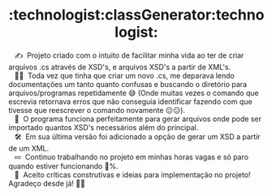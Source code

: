 <h1 align="center">:technologist:classGenerator:technologist:</h1>

&nbsp;&nbsp;&nbsp;:writing_hand: &nbsp;Projeto criado com o intuito de facilitar minha vida ao ter de criar arquivos .cs através de XSD's, e arquivos XSD's a partir de XML's.\
&nbsp;&nbsp;&nbsp;:raising_hand_man: &nbsp;Toda vez que tinha que criar um novo .cs, me deparava lendo documentações um tanto quanto confusas e buscando o diretório para arquivos/programas repetidamente :sweat_smile: (Onde muitas vezes o comando que escrevia retornava erros que não conseguia identificar fazendo com que tivesse que reescrever o comando novamente :expressionless::expressionless:).\
&nbsp;&nbsp;&nbsp;:poop: &nbsp;O programa funciona perfeitamente para gerar arquivos onde pode ser importado quantos XSD's necessários além do principal.\
&nbsp;&nbsp;&nbsp;:hammer_and_wrench: &nbsp;Em sua última versão foi adicionado a opção de gerar um XSD a partir de um XML.\
&nbsp;&nbsp;&nbsp;:zzz: &nbsp;Continuo trabalhando no projeto em minhas horas vagas e só paro quando estiver funcionando :100:%.\
&nbsp;&nbsp;&nbsp;:speech_balloon: &nbsp;Aceito críticas construtivas e ideias para implementação no projeto! Agradeço desde já! :white_heart::sparkling_heart:
